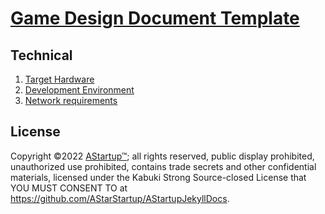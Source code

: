 # [Game Design Document Template](../)

## Technical

1. [Target Hardware](./TargetHardware)
2. [Development Environment](./DevelopmentEnvironment)
3. [Network requirements](./NetworkRequirments)

## License

Copyright ©2022 [AStartup™](https://astartup.net); all rights reserved, public display prohibited, unauthorized use prohibited, contains trade secrets and other confidential materials, licensed under the Kabuki Strong Source-closed License that YOU MUST CONSENT TO at <https://github.com/AStarStartup/AStartupJekyllDocs>.
